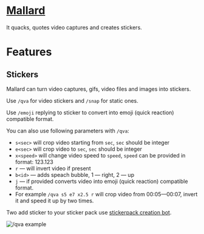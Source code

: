 # [Mallard](https://t.me/cryakwa_bot)
It quacks, quotes video captures and creates stickers.
# Features
## Stickers
Mallard can turn video captures, gifs, video files and images into stickers.

Use `/qva` for video stickers and `/snap` for static ones.

Use `/emoji` replying to sticker to convert into emoji (quick reaction) compatible format.

You can also use following parameters with `/qva`:
* `s<sec>` will crop video starting from `sec`, `sec` should be integer
* `e<sec>` will crop video to `sec`, `sec` should be integer
* `x<speed>` will change video speed to `speed`, `speed` can be provided in format: 123.123
* `r` — will invert video if present
* `b<id>` — adds speach bubble, 1 — right, 2 — up
* `j` — if provided converts video into emoji (quick reaction) compatible format.
* For example `/qva s5 e7 x2.5 r` will crop video from 00:05—00:07, invert it and speed it up by two times.

Two add sticker to your sticker pack use [stickerpack creation bot](https://t.me/fStikBot).

![/qva example](media/sticker.gif)
